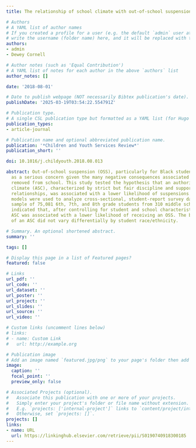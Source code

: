 ```yaml
---
title: The relationship of school climate with out-of-school suspensions

# Authors
# A YAML list of author names
# If you created a profile for a user (e.g. the default `admin` user at `content/authors/admin/`), 
# write the username (folder name) here, and it will be replaced with their full name and linked to their profile.
authors:
- admin
- Dewey Cornell

# Author notes (such as 'Equal Contribution')
# A YAML list of notes for each author in the above `authors` list
author_notes: []

date: '2018-08-01'

# Date to publish webpage (NOT necessarily Bibtex publication's date).
publishDate: '2025-03-19T03:54:22.554791Z'

# Publication type.
# A single CSL publication type but formatted as a YAML list (for Hugo requirements).
publication_types:
- article-journal

# Publication name and optional abbreviated publication name.
publication: '*Children and Youth Services Review*'
publication_short: ''

doi: 10.1016/j.childyouth.2018.08.013

abstract: Out-of-school suspension (OSS), particularly for Black students, is recognized
  as a serious concern given the many negative consequences associated with being
  removed from school. This study tested the hypothesis that an authoritative school
  climate (ASC), characterized by strict but fair discipline and supportive teacher-student
  relationships, was associated with a lower likelihood of suspensions. Logistic regression
  models were used to analyze cross-sectional, student-report survey data from a statewide
  sample of 75,081 6th, 7th, and 8th grade students from 310 middle schools. Results
  indicated that, after controlling for student and school characteristics, higher
  ASC was associated with a lower likelihood of receiving an OSS. The beneficial association
  of an ASC did not vary differentially by student race/ethnicity.

# Summary. An optional shortened abstract.
summary: ''

tags: []

# Display this page in a list of Featured pages?
featured: false

# Links
url_pdf: ''
url_code: ''
url_dataset: ''
url_poster: ''
url_project: ''
url_slides: ''
url_source: ''
url_video: ''

# Custom links (uncomment lines below)
# links:
# - name: Custom Link
#   url: http://example.org

# Publication image
# Add an image named `featured.jpg/png` to your page's folder then add a caption below.
image:
  caption: ''
  focal_point: ''
  preview_only: false

# Associated Projects (optional).
#   Associate this publication with one or more of your projects.
#   Simply enter your project's folder or file name without extension.
#   E.g. `projects: ['internal-project']` links to `content/project/internal-project/index.md`.
#   Otherwise, set `projects: []`.
projects: []
links:
- name: URL
  url: https://linkinghub.elsevier.com/retrieve/pii/S0190740918300185
---
```

